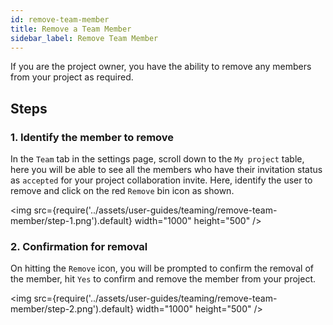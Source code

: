 ```yaml
---
id: remove-team-member
title: Remove a Team Member
sidebar_label: Remove Team Member
---
```


If you are the project owner, you have the ability to remove any members from your project as required.

## Steps

### 1. Identify the member to remove

In the `Team` tab in the settings page, scroll down to the `My project` table, here you will be able to see all the members who have their invitation status as `accepted` for your project collaboration invite. Here, identify the user to remove and click on the red `Remove` bin icon as shown.

<img src={require('../assets/user-guides/teaming/remove-team-member/step-1.png').default} width="1000" height="500" />

### 2. Confirmation for removal

On hitting the `Remove` icon, you will be prompted to confirm the removal of the member, hit `Yes` to confirm and remove the member from your project.

<img src={require('../assets/user-guides/teaming/remove-team-member/step-2.png').default} width="1000" height="500" />
